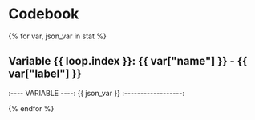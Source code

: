 # Codebook

{% for var, json_var in stat %}
## Variable {{ loop.index }}: {{ var["name"] }} - {{ var["label"] }}

:---- VARIABLE ----:
{{ json_var }}
:------------------:
    
{% endfor %}
